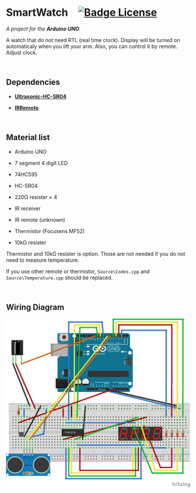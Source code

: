
# SmartWatch   [![Badge License]][License]

*A project for the **Arduino UNO**.*

A watch that do not need RTL (real time clock). 
Display will be turned on automaticaly when you lift your arm. 
Also, you can control it by remote. Adjust clock. 

<br>

## Dependencies

- **[Ultrasonic-HC-SR04]**

- **[IRRemote]**

<br>

## Material list

- Arduino UNO
- 7 segment 4 digit LED
- 74HC595
- HC-SR04
- 220Ω resister × 4
- IR receiver
- IR remote (unknown)

- Thermistor (Focusens MF52)
- 10kΩ resister

Thermistor and 10kΩ resister is option. 
Those are not needed if you do not need to measure temperature.

If you use other remote or thermistor, 
`Source\Codes.cpp` and `Source\Temperature.cpp`
should be replaced. 

<br>

## Wiring Diagram

![Schematic]


<!----------------------------------------------------------------------------->

[Ultrasonic-HC-SR04]: https://github.com/toi-store/Ultrasonic-HC-SR04
[IRRemote]: https://github.com/Arduino-IRremote/Arduino-IRremote

[Schematic]: Resources/Schematic.png
[License]: #


<!--------------------------------[ Badges ]----------------------------------->

[Badge License]: https://img.shields.io/badge/License-Apache_2.0-D22128?style=for-the-badge
